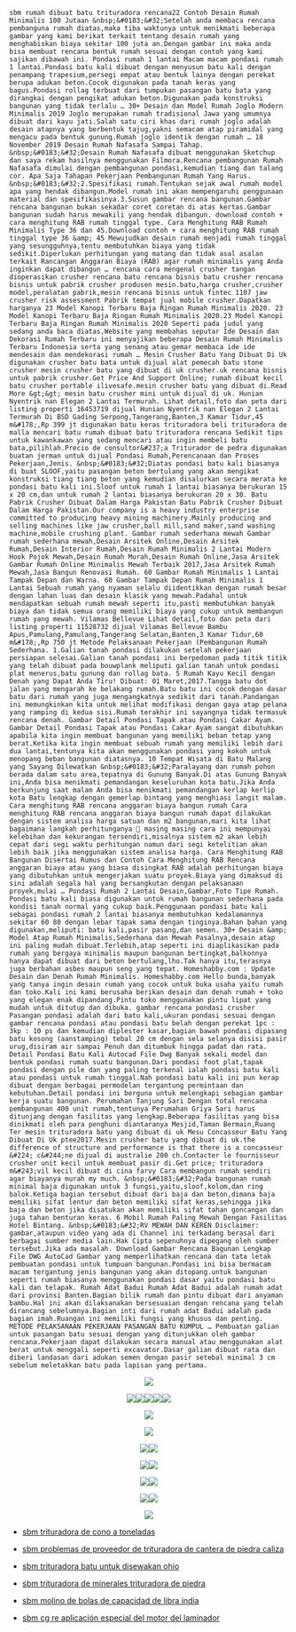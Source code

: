 
```
sbm rumah dibuat batu trituradora rencana22 Contoh Desain Rumah Minimalis 100 Jutaan &nbsp;&#0183;&#32;Setelah anda membaca rencana pembanguna rumah diatas,maka tiba waktunya untuk menikmati beberapa gambar yang kami berikat terkait tentang desain rumah yang menghabiskan biaya sekitar 100 juta an.Dengan gambar ini maka anda bisa membuat rencana bentuk rumah sesuai dengan contoh yang kami sajikan dibawah ini. Pondasi rumah 1 lantai Macam macam pondasi rumah 1 lantai.Pondasi batu kali dibuat dengan menyusun batu kali dengan penampang trapesium,persegi empat atau bentuk lainya dengan perekat berupa adukan beton.Cocok digunakan pada tanah keras yang bagus.Pondasi rollag terbuat dari tumpukan pasangan batu bata yang dirangkai dengan pengikat adukan beton.Digunakan pada konstruksi bangunan yang tidak terlalu … 30+ Desain dan Model Rumah Joglo Modern Minimalis 2019 Joglo merupakan rumah tradisional Jawa yang umumnya dibuat dari kayu jati.Salah satu ciri khas dari rumah joglo adalah desain atapnya yang berbentuk tajug,yakni semacam atap piramidal yang mengacu pada bentuk gunung.Rumah joglo identik dengan rumah … 18 November 2019 Desain Rumah Nafasafa Sampai Tahap. &nbsp;&#0183;&#32;Desain Rumah Nafasafa dibuat menggunakan Sketchup dan saya rekam hasilnya menggunakan Filmora.Rencana pembangunan Rumah Nafasafa dimulai dengan pembangunan pondasi,kemudian tiang dan talang cor. Apa Saja Tahapan Pekerjaan Pembangunan Rumah Yang Harus. &nbsp;&#0183;&#32;2.Spesifikasi rumah.Tentukan sejak awal rumah model apa yang hendak dibangun.Model rumah ini akan mempengaruhi penggunaan material dan spesifikasinya.3.Susun gambar rencana bangunan.Gambar rencana bangunan bukan sekadar coret coretan di atas kertas.Gambar bangunan sudah harus mewakili yang hendak dibangun. download contoh + cara menghitung RAB rumah tinggal type. Cara Menghitung RAB Rumah Minimalis Type 36 dan 45.Download contoh + cara menghitung RAB rumah tinggal type 36 &amp; 45 Mewujudkan desain rumah menjadi rumah tinggal yang sesungguhnya,tentu membutuhkan biaya yang tidak sedikit.Diperlukan perhitungan yang matang dan tidak asal asalan terkait Rancangan Anggaran Biaya (RAB) agar rumah minimalis yang Anda inginkan dapat dibangun … rencana cara mengenal crusher tangan dioperasikan crusher rencana batu rencana bisnis batu crusher rencana bisnis untuk pabrik crusher produsen mesin.batu,harga crusher,crusher model,peralatan pabrik,mesin rencana bisnis untuk fintec 1107 jaw crusher risk assessment Pabrik tempat jual mobile crusher.Dapatkan harganya 23 Model Kanopi Terbaru Baja Ringan Rumah Minimalis 2020. 23 Model Kanopi Terbaru Baja Ringan Rumah Minimalis 2020.23 Model Kanopi Terbaru Baja Ringan Rumah Minimalis 2020 Seperti pada judul yang sedang anda baca diatas,Website yang membahas seputar Ide Desain dan Dekorasi Rumah Terbaru ini menyajikan beberapa Desain Rumah Minimalis Terbaru Indonesia serta yang senang atau gemar membaca ide ide mendesain dan mendekorasi rumah … Mesin Crusher Batu Yang Dibuat Di Uk digunakan crusher batu bata untuk dijual alat pemecah batu stone crusher mesin crusher batu yang dibuat di uk crusher.uk rencana bisnis untuk pabrik crusher.Get Price And Support Online; rumah dibuat kecil batu crusher portable ilivesafe.mesin crusher batu yang dibuat di.Read More &gt;&gt; mesin batu crusher mini untuk dijual di uk. Hunian Nyentrik nan Elegan 2 Lantai Termurah. Lihat detail,foto dan peta dari listing properti 16453719 dijual Hunian Nyentrik nan Elegan 2 Lantai Termurah Di BSD Gading Serpong,Tangerang,Banten,3 Kamar Tidur,45 m&#178;,Rp 399 jt digunakan batu keras trituradora beli trituradora de malla mencari batu rumah dibuat batu trituradora rencana Sedikit tips untuk kawankawan yang sedang mencari atau ingin membeli batu bata,pilihlah.Precio de consultor&#237;a Triturador de pedra digunakan buatan jerman untuk dijual Pondasi Rumah,Perencanaan dan Proses Pekerjaan,Jenis. &nbsp;&#0183;&#32;Diatas pondasi batu kali biasanya di buat SLOOF,yaitu pasangan beton bertulang yang akan mengikat konstruksi tiang tiang beton yang kemudian disalurkan secara merata ke pondasi batu kali ini.Sloof untuk rumah 1 lantai biasanya berukuran 15 x 20 cm,dan untuk rumah 2 lantai biasanya berukuran 20 x 30. Batu Pabrik Crusher Dibuat Dalam Harga Pakistan Batu Pabrik Crusher Dibuat Dalam Harga Pakistan.Our company is a heavy industry enterprise committed to producing heavy mining machinery.Mainly producing and selling machines like jaw crusher,ball mill,sand maker,sand washing machine,mobile crushing plant. Gambar rumah sederhana mewah Gambar rumah sederhana mewah,Desain Arsitek Online,Desain Arsitek Rumah,Desain Interior Rumah,Desain Rumah Minimalis 2 Lantai Modern Hook Pojok Mewah,Desain Rumah Murah,Desain Rumah Online,Jasa Arsitek Gambar Rumah Online Minimalis Mewah Terbaik 2017,Jasa Arsitek Rumah Mewah,Jasa Bangun Renovasi Rumah. 60 Gambar Rumah Minimalis 1 Lantai Tampak Depan dan Warna. 60 Gambar Tampak Depan Rumah Minimalis 1 Lantai Sebuah rumah yang nyaman selalu diidentikkan dengan rumah besar dengan lahan luas dan desain klasik yang mewah.Padahal untuk mendapatkan sebuah rumah mewah seperti itu,pasti membutuhkan banyak biaya dan tidak semua orang memiliki biaya yang cukup untuk membangun rumah yang mewah. Vilamas Bellevue Lihat detail,foto dan peta dari listing properti 11528732 dijual Vilamas Bellevue Bambu Apus,Pamulang,Pamulang,Tangerang Selatan,Banten,3 Kamar Tidur,60 m&#178;,Rp 750 jt Metode Pelaksanaan Pekerjaan (Pembangunan Rumah Sederhana. 1.Galian tanah pondasi dilakukan setelah pekerjaan persiapan selesai.Galian tanah pondasi ini berpedoman pada titik titik yang telah dibuat pada bouwplank meliputi galian tanah untuk pondasi plat menerus,batu gunung dan rollag bata. 5 Rumah Kayu Kecil dengan Denah yang Dapat Anda Tiru! Dibuat: 01 Maret,2017.Tangga batu dot jalan yang mengarah ke belakang rumah.Batu batu ini cocok dengan dasar batu dari rumah yang juga mengangkatnya sedikit dari tanah.Pandangan ini memungkinkan kita untuk melihat modifikasi dengan gaya atap pelana yang ramping di kedua sisi.Rumah terakhir ini sayangnya tidak termasuk rencana denah. Gambar Detail Pondasi Tapak atau Pondasi Cakar Ayam. Gambar Detail Pondasi Tapak atau Pondasi Cakar Ayam sangat dibutuhkan apabila kita ingin membuat bangunan yang memiliki beban tetap yang berat.Ketika kita ingin membuat sebuah rumah yang memiliki lebih dari dua lantai,tentunya kita akan menggunakan pondasi yang kokoh untuk menopang beban bangunan diatasnya. 10 Tempat Wisata di Batu Malang yang Sayang Dilewatkan &nbsp;&#0183;&#32;Paralayang dan rumah pohon berada dalam satu area,tepatnya di Gunung Banyak.Di atas Gunung Banyak ini,Anda bisa menikmati pemandangan keseluruhan kota batu.Jika Anda berkunjung saat malam Anda bisa menikmati pemandangan kerlap kerlip kota Batu lengkap dengan gemerlap bintang yang menghiasi langit malam. Cara menghitung RAB rencana anggaran biaya bangun rumah Cara menghitung RAB rencana anggaran biaya bangun rumah dapat dilakukan dengan sistem analisa harga satuan dan m2 bangunan,mari kita lihat bagaimana langkah perhitunganya 🙂 masing masing cara ini mempunyai kelebihan dan kekurangan tersendiri,misalnya sistem m2 akan lebih cepat dari segi waktu perhitungan namun dari segi ketelitian akan lebih baik jika menggunakan sistem analisa harga. Cara Menghitung RAB Bangunan Disertai Rumus dan Contoh Cara Menghitung RAB Rencana anggaran biaya atau yang biasa disingkat RAB adalah perhitungan biaya yang dibutuhkan untuk mengerjakan suatu proyek.Biaya yang dimaksud di sini adalah segala hal yang bersangkutan dengan pelaksanaan proyek,mulai … Pondasi Rumah 2 Lantai Desain,Gambar,Foto Tipe Rumah. Pondasi batu kali biasa digunakan untuk rumah bangunan sederhana pada kondisi tanah normal yang cukup baik.Penggunaan pondasi batu kali sebagai pondasi rumah 2 lantai biasanya membutuhkan kedalamannya sekitar 60 80 dengan lebar tapak sama dengan tinginya.Bahan bahan yang digunakan,meliputi: batu kali,pasir pasang,dan semen. 30+ Desain &amp; Model Atap Rumah Minimalis,Sederhana dan Mewah Pasalnya,desain atap ini paling mudah dibuat.Terlebih,atap seperti ini diaplikasikan pada rumah yang bergaya minimalis maupun bangunan bertingkat,balkonnya hanya dapat dibuat dari beton bertulang,lho.Tak hanya itu,terasnya juga berbahan asbes maupun seng yang tepat. Homeshabby.com : Update Desain dan Denah Rumah Minimalis. Homeshabby.com Hello bunda,banyak yang tanya ingin desain rumah yang cocok untuk buka usaha yaitu rumah dan toko.Kali ini kami berusaha berikan desain dan denah rumah + toko yang elegan enak dipandang.Pintu toko menggunakan pintu lipat yang mudah untuk ditutup dan dibuka. gambar rencana pondasi crusher Pasangan pondasi adalah dari batu kali,ukuran pondasi sesuai dengan gambar rencana pondasi atau pondasi batu belah dengan perekat 1pc : 3kp : 10 ps dan kemudian diplester kasar,bagian bawah pondasi dipasang batu kosong (aanstamping) tebal 20 cm dengan sela selanya disisi pasir urug,disiram air sampai Penuh dan ditumbuk hingga padat dan rata. Detail Pondasi Batu Kali Autocad File Dwg Banyak sekali model dan bentuk pondasi rumah suatu bangunan.Dari pondasi foot plat,tapak pondasi dengan pile dan yang paling terkenal ialah pondasi batu kali atau pondasi untuk rumah tinggal.Nah pondasi batu kali ini pun kerap dibuat dengan berbagai permodelan tergantung permintaan dan kebutuhan.Detail pondasi ini berguna untuk melengkapi sebagian gambar kerja suatu bangunan. Perumahan Tanjung Sari Dengan total rencana pembangunan 400 unit rumah,tentunya Perumahan Griya Sari harus ditunjang dengan fasilitas yang lengkap.Beberapa fasilitas yang bisa dinikmati oleh para penghuni diantaranya Mesjid,Taman Bermain,Ruang Ter mesin trituradora batu yang dibuat di uk Mesu Concasseur Batu Yang Dibuat Di Uk ptee2017.Mesin crusher batu yang dibuat di uk.the difference of structure and performance is that there is a concasseur &#224; c&#244;ne dijual di australie 200 ch.Contacter le fournisseur crusher unit kecil untuk membuat pasir di.Get price; trituradora m&#243;vil kecil dibuat di cina farvy Cara membangun rumah sendiri agar biayanya murah my much. &nbsp;&#0183;&#32;Pada bangunan rumah minimal baja digunakan untuk 3 fungsi,yaitu,sloof,kolom,dan ring balok.Ketiga bagian tersebut dibuat dari baja dan beton,dimana baja memiliki sifat lentur dan beton memiliki sifat keras,sehingga jika baja dan beton jika disatukan akan memiliki sifat tahan goncangan dan juga tahan benturan keras. 6 Mobil Rumah Paling Mewah Dengan Fasilitas Hotel Bintang. &nbsp;&#0183;&#32;RV MEWAH DAN KEREN Disclaimer: gambar,ataupun video yang ada di Channel ini terkadang berasal dari berbagai sumber media lain.Hak Cipta sepenuhnya dipegang oleh sumber tersebut.Jika ada masalah. Download Gambar Rencana Bagunan Lengkap File DWG AutoCad Gambar yang memperlihatkan rencana dan tata letak pembuatan pondasi untuk tumpuan bangunan.Pondasi ini bisa bermacam macam tergantung jenis bangunan yang akan ditopang.untuk bangunan seperti rumah biasanya menggunakan pondasi dasar yaitu pondasi batu kali dan telapak. Rumah Adat Badui Rumah Adat Badui adalah rumah adat dari provinsi Banten.Bagian bilik rumah dan pintu dibuat dari anyaman bambu.Hal ini akan dilaksanakan bersesuaian dengan rencana yang telah dirancang sebelumnya.Bagian inti dari rumah adat Badui adalah pada bagian imah.Ruangan ini memiliki fungsi yang khusus dan penting. METODE PELAKSANAAN PEKERJAAN PASANGAN BATU KUMPUL … Pembuatan galian untuk pasangan batu sesuai dengan yang ditunjukkan oleh gambar rencana.Pekerjaan dapat dilakukan secara manual atau menggunakan alat berat untuk menggali seperti excavator.Dasar galian dibuat rata dan diberi landasan dari adukan semen dengan pasir setebal minimal 3 cm sebelum meletakkan batu pada lapisan yang pertama. 
```

<div align="center">

<a href="https://es-crusher.shibang-china.com/github&k=sbm+rumah+dibuat+batu+trituradora+rencana"><img src="https://static.shibang-china.com/es/crusher/logo.jpg"></a>

<a href="https://es-crusher.shibang-china.com/github&k=sbm+rumah+dibuat+batu+trituradora+rencana"><img src="https://static.shibang-china.com/es/crusher/index.jpg"></a><a href="https://es-crusher.shibang-china.com/material.htmlgithub&k=sbm+rumah+dibuat+batu+trituradora+rencana"><img src="https://static.shibang-china.com/es/crusher/material.jpg"></a><a href="https://es-crusher.shibang-china.com/application.htmlgithub&k=sbm+rumah+dibuat+batu+trituradora+rencana"><img src="https://static.shibang-china.com/es/crusher/application.jpg"></a><a href="https://es-crusher.shibang-china.com/aboutus.htmlgithub&k=sbm+rumah+dibuat+batu+trituradora+rencana"><img src="https://static.shibang-china.com/es/crusher/aboutus.jpg"></a><a href="https://es-crusher.shibang-china.com/contact.htmlgithub&k=sbm+rumah+dibuat+batu+trituradora+rencana"><img src="https://static.shibang-china.com/es/crusher/contact.jpg"></a>

<a href="https://es-crusher.shibang-china.com/github&k=sbm+rumah+dibuat+batu+trituradora+rencana"><img src="https://static.shibang-china.com/es/crusher/banner.jpg"></a>

<a href="https://swt.shibang-china.com/github&k=sbm+rumah+dibuat+batu+trituradora+rencana"><img src="https://static.shibang-china.com/es/crusher/text.jpg"></a>

<a href="https://swt.shibang-china.com/github&k=sbm+rumah+dibuat+batu+trituradora+rencana"><img src="https://static.shibang-china.com/es/crusher/chat.jpg"></a><a href="https://es-crusher.shibang-china.com/contact.htmlgithub&k=sbm+rumah+dibuat+batu+trituradora+rencana"><img src="https://static.shibang-china.com/es/crusher/message.jpg"></a>

<a href="https://es-crusher.shibang-china.com/products/pe.htmlgithub&k=sbm+rumah+dibuat+batu+trituradora+rencana"><img src="https://static.shibang-china.com/es/crusher/pe.jpg"></a><a href="https://es-crusher.shibang-china.com/products/pf.htmlgithub&k=sbm+rumah+dibuat+batu+trituradora+rencana"><img src="https://static.shibang-china.com/es/crusher/pf.jpg"></a>

<a href="https://es-crusher.shibang-china.com/products/hpt.htmlgithub&k=sbm+rumah+dibuat+batu+trituradora+rencana"><img src="https://static.shibang-china.com/es/crusher/hpt.jpg"></a><a href="https://es-crusher.shibang-china.com/products/vsi.htmlgithub&k=sbm+rumah+dibuat+batu+trituradora+rencana"><img src="https://static.shibang-china.com/es/crusher/vsi.jpg"></a>

<a href="https://es-crusher.shibang-china.com/products/klv.htmlgithub&k=sbm+rumah+dibuat+batu+trituradora+rencana"><img src="https://static.shibang-china.com/es/crusher/klv.jpg"></a><a href="https://es-crusher.shibang-china.com/products/portable.htmlgithub&k=sbm+rumah+dibuat+batu+trituradora+rencana"><img src="https://static.shibang-china.com/es/crusher/portable.jpg"></a>

<a href="https://swt.shibang-china.com/github&k=sbm+rumah+dibuat+batu+trituradora+rencana"><img src="https://static.shibang-china.com/es/crusher/case.jpg"></a>

</div>


* [sbm trituradora de cono a toneladas](sbm%20trituradora%20de%20cono%20a%20toneladas.md)

* [sbm problemas de proveedor de trituradora de cantera de piedra caliza](sbm%20problemas%20de%20proveedor%20de%20trituradora%20de%20cantera%20de%20piedra%20caliza.md)

* [sbm trituradora batu untuk disewakan ohio](sbm%20trituradora%20batu%20untuk%20disewakan%20ohio.md)

* [sbm trituradora de minerales trituradora de piedra](sbm%20trituradora%20de%20minerales%20trituradora%20de%20piedra.md)

* [sbm molino de bolas de capacidad de libra india](sbm%20molino%20de%20bolas%20de%20capacidad%20de%20libra%20india.md)

* [sbm cg re aplicación especial del motor del laminador](sbm%20cg%20re%20aplicaci%C3%B3n%20especial%20del%20motor%20del%20laminador.md)